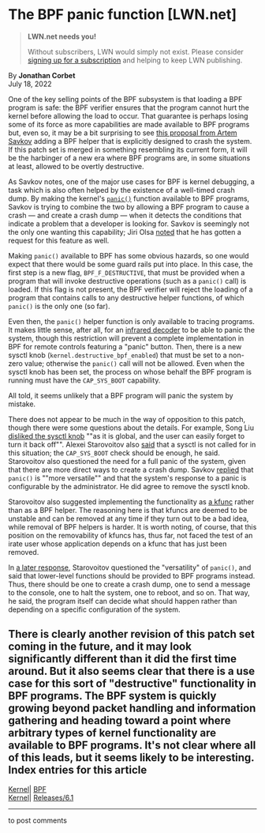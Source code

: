 # The BPF panic function [LWN.net]

> **LWN.net needs you!**
> 
> Without subscribers, LWN would simply not exist. Please consider [signing up for a subscription](/Promo/nst-nag2/subscribe) and helping to keep LWN publishing. 

By **Jonathan Corbet**  
July 18, 2022 

One of the key selling points of the BPF subsystem is that loading a BPF program is safe: the BPF verifier ensures that the program cannot hurt the kernel before allowing the load to occur. That guarantee is perhaps losing some of its force as more capabilities are made available to BPF programs but, even so, it may be a bit surprising to see [this proposal from Artem Savkov](/ml/linux-kernel/20220711083220.2175036-1-asavkov@redhat.com/) adding a BPF helper that is explicitly designed to crash the system. If this patch set is merged in something resembling its current form, it will be the harbinger of a new era where BPF programs are, in some situations at least, allowed to be overtly destructive. 

As Savkov notes, one of the major use cases for BPF is kernel debugging, a task which is also often helped by the existence of a well-timed crash dump. By making the kernel's [`panic()`](https://elixir.bootlin.com/linux/v5.18.11/source/kernel/panic.c#L178) function available to BPF programs, Savkov is trying to combine the two by allowing a BPF program to cause a crash — and create a crash dump — when it detects the conditions that indicate a problem that a developer is looking for. Savkov is seemingly not the only one wanting this capability; Jiri Olsa [noted](/ml/linux-kernel/YswAqrJrMKIZPpcz@krava/) that he has gotten a request for this feature as well. 

Making `panic()` available to BPF has some obvious hazards, so one would expect that there would be some guard rails put into place. In this case, the first step is a new flag, `BPF_F_DESTRUCTIVE`, that must be provided when a program that will invoke destructive operations (such as a `panic()` call) is loaded. If this flag is not present, the BPF verifier will reject the loading of a program that contains calls to any destructive helper functions, of which `panic()` is the only one (so far). 

Even then, the `panic()` helper function is only available to tracing programs. It makes little sense, after all, for an [infrared decoder](/Articles/759188/) to be able to panic the system, though this restriction will prevent a complete implementation in BPF for remote controls featuring a "panic" button. Then, there is a new sysctl knob (`kernel.destructive_bpf_enabled`) that must be set to a non-zero value; otherwise the `panic()` call will not be allowed. Even when the sysctl knob has been set, the process on whose behalf the BPF program is running must have the `CAP_SYS_BOOT` capability. 

All told, it seems unlikely that a BPF program will panic the system by mistake. 

There does not appear to be much in the way of opposition to this patch, though there were some questions about the details. For example, Song Liu [disliked the sysctl knob](/ml/linux-kernel/CAPhsuW7xTRpLf1kyj5ejH0fV_aHCMQjUwn-uhWeNytXedh4+TQ@mail.gmail.com/) ""as it is global, and the user can easily forget to turn it back off"". Alexei Starovoitov also [said](/ml/linux-kernel/CAADnVQ+ju04JAqyEbA_7oVj9uBAuL-fUP1FBr_OTygGf915RfQ@mail.gmail.com/) that a sysctl is not called for in this situation; the `CAP_SYS_BOOT` check should be enough, he said. Starovoitov also questioned the need for a full panic of the system, given that there are more direct ways to create a crash dump. Savkov [replied](/ml/linux-kernel/Ys7JL9Ih3546Eynf@wtfbox.lan/) that `panic()` is ""more versatile"" and that the system's response to a panic is configurable by the administrator. He did agree to remove the sysctl knob. 

Starovoitov also suggested implementing the functionality as [a kfunc](/Articles/856005/) rather than as a BPF helper. The reasoning here is that kfuncs are deemed to be unstable and can be removed at any time if they turn out to be a bad idea, while removal of BPF helpers is harder. It is worth noting, of course, that this position on the removability of kfuncs has, thus far, not faced the test of an irate user whose application depends on a kfunc that has just been removed. 

In [a later response](/ml/linux-kernel/CAADnVQ+6aN5nMwaTjoa9ddnT6rakgwb9oPhtdWSsgyaHP8kZ6Q@mail.gmail.com/), Starovoitov questioned the "versatility" of `panic()`, and said that lower-level functions should be provided to BPF programs instead. Thus, there should be one to create a crash dump, one to send a message to the console, one to halt the system, one to reboot, and so on. That way, he said, the program itself can decide what should happen rather than depending on a specific configuration of the system. 

There is clearly another revision of this patch set coming in the future, and it may look significantly different than it did the first time around. But it also seems clear that there is a use case for this sort of "destructive" functionality in BPF programs. The BPF system is quickly growing beyond packet handling and information gathering and heading toward a point where arbitrary types of kernel functionality are available to BPF programs. It's not clear where all of this leads, but it seems likely to be interesting.  
Index entries for this article  
---  
[Kernel](/Kernel/Index)| [BPF](/Kernel/Index#BPF)  
[Kernel](/Kernel/Index)| [Releases/6.1](/Kernel/Index#Releases-6.1)  
  


* * *

to post comments 
